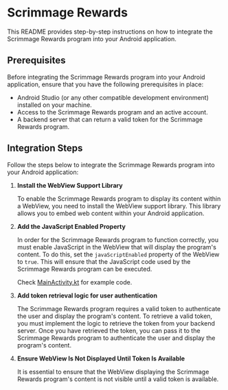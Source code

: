# Scrimmage Rewards

This README provides step-by-step instructions on how to integrate
the Scrimmage Rewards program into your Android application.

## Prerequisites

Before integrating the Scrimmage Rewards program into your Android application,
ensure that you have the following prerequisites in place:

- Android Studio (or any other compatible development environment) installed on your machine.
- Access to the Scrimmage Rewards program and an active account.
- A backend server that can return a valid token for the Scrimmage Rewards program.

## Integration Steps

Follow the steps below to integrate the Scrimmage Rewards program into your Android application:

1. **Install the WebView Support Library**

   To enable the Scrimmage Rewards program to display its content within a WebView,
   you need to install the WebView support library. This library allows you to embed
   web content within your Android application.

2. **Add the JavaScript Enabled Property**

   In order for the Scrimmage Rewards program to function correctly,
   you must enable JavaScript in the WebView that will display
   the program's content. To do this, set the `javaScriptEnabled` property
   of the WebView to `true`. This will ensure that the JavaScript code used
   by the Scrimmage Rewards program can be executed.

   Check [MainActivity.kt](./app/src/main/java/co/scrimmage/rewards/androidexample/MainActivity.kt) for example code.

3. **Add token retrieval logic for user authentication**

   The Scrimmage Rewards program requires a valid token to authenticate
   the user and display the program's content. To retrieve a valid token,
   you must implement the logic to retrieve the token from your backend server.
   Once you have retrieved the token, you can pass it to the Scrimmage Rewards
   program to authenticate the user and display the program's content.

4. **Ensure WebView Is Not Displayed Until Token Is Available**

   It is essential to ensure that the WebView displaying the Scrimmage Rewards
   program's content is not visible until a valid token is available.
